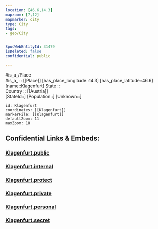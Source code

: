 ```yaml
---
location: [46.6,14.3] 
mapzoom: [7,12] 
mapmarker: city 
type: City
tags:
- geo/City


SpocWebEntityId: 31479
isDeleted: false
confidential: public

---
```

#is_a_/Place  
#is_a_ :: [[Place]] 
[has_place_longitude::14.3] 
[has_place_latitude::46.6] 
[name::Klagenfurt] 
State ::  
Country :: [[Austria]]  
[StateId::] 
[Population::] 
[Unknown::] 


```leaflet
id: Klagenfurt
coordinates: [[Klagenfurt]] 
markerFile: [[Klagenfurt]] 
defaultZoom: 11 
maxZoom: 18
```


## Confidential Links & Embeds: 

### [Klagenfurt.public](/_public/\Earth\Continent\Europe\Europe~Central\Austria\Austrias_States\Kärnten\CityKlagenfurt.public.md) 

### [Klagenfurt.internal](/_internal/\Earth\Continent\Europe\Europe~Central\Austria\Austrias_States\Kärnten\CityKlagenfurt.internal.md) 

### [Klagenfurt.protect](/_protect/\Earth\Continent\Europe\Europe~Central\Austria\Austrias_States\Kärnten\CityKlagenfurt.protect.md) 

### [Klagenfurt.private](/_private/\Earth\Continent\Europe\Europe~Central\Austria\Austrias_States\Kärnten\CityKlagenfurt.private.md) 

### [Klagenfurt.personal](/_personal/\Earth\Continent\Europe\Europe~Central\Austria\Austrias_States\Kärnten\CityKlagenfurt.personal.md) 

### [Klagenfurt.secret](/_secret/\Earth\Continent\Europe\Europe~Central\Austria\Austrias_States\Kärnten\CityKlagenfurt.secret.md)

